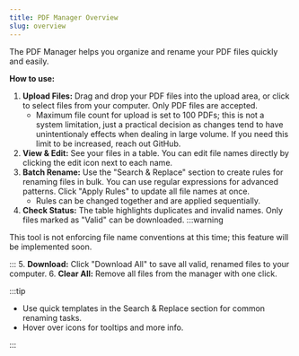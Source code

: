 ```yaml
---
title: PDF Manager Overview
slug: overview
---
```


The PDF Manager helps you organize and rename your PDF files quickly and easily.

**How to use:**
1. **Upload Files:** Drag and drop your PDF files into the upload area, or click to select files from your computer. Only PDF files are accepted.
    - Maximum file count for upload is set to 100 PDFs; this is not a system limitation, just a practical decision as changes tend to have unintentionaly effects when dealing in large volume. If you need this limit to be increased, reach out GitHub.
2. **View & Edit:** See your files in a table. You can edit file names directly by clicking the edit icon next to each name.
3. **Batch Rename:** Use the "Search & Replace" section to create rules for renaming files in bulk. You can use regular expressions for advanced patterns. Click "Apply Rules" to update all file names at once.
    - Rules can be changed together and are applied sequentially.
4. **Check Status:** The table highlights duplicates and invalid names. Only files marked as "Valid" can be downloaded.
:::warning

This tool is not enforcing file name conventions at this time; this feature will be implemented soon.

:::
5. **Download:** Click "Download All" to save all valid, renamed files to your computer.
6. **Clear All:** Remove all files from the manager with one click.

:::tip

- Use quick templates in the Search & Replace section for common renaming tasks.
- Hover over icons for tooltips and more info.

:::